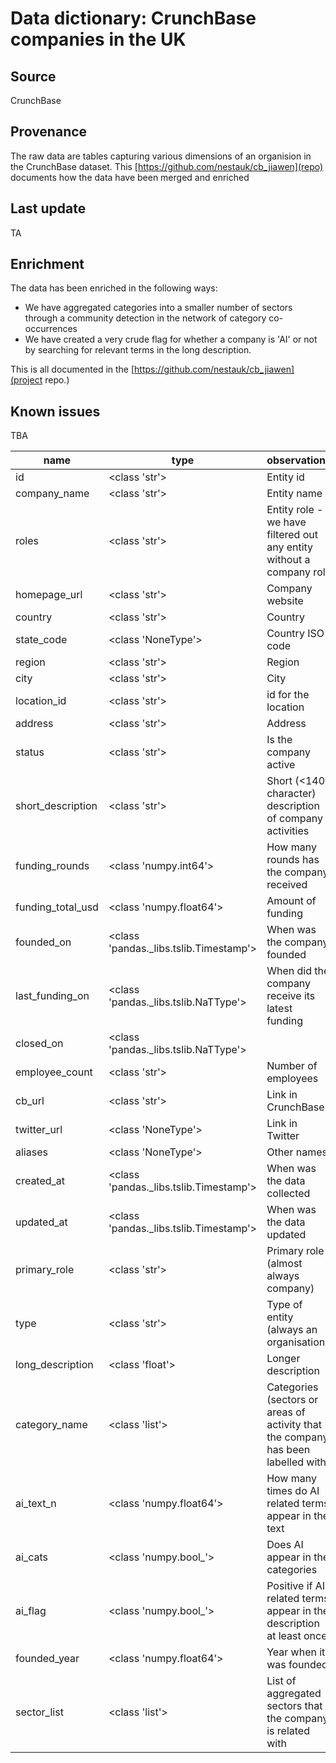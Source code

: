# Data dictionary: CrunchBase companies in the UK

## Source

CrunchBase

## Provenance

The raw data are tables capturing various dimensions of an organision in the CrunchBase dataset.
This [https://github.com/nestauk/cb_jiawen](repo) documents how the data have been merged and enriched

## Last update

TA

## Enrichment

The data has been enriched in the following ways:

* We have aggregated categories into a smaller number of sectors through a community detection in the network of category co-occurrences
* We have created a very crude flag for whether a company is 'AI' or not by searching for relevant terms in the long description.

This is all documented in the [https://github.com/nestauk/cb_jiawen](project repo.)

## Known issues

TBA


|name|type|observations|
|----|----|----|
|id|<class 'str'>|  Entity id |
|company_name|<class 'str'>|  Entity name |
|roles|<class 'str'>|  Entity role  - we have filtered out any entity without a company role |
|homepage_url|<class 'str'>|  Company website |
|country|<class 'str'>|  Country |
|state_code|<class 'NoneType'>| Country ISO code  |
|region|<class 'str'>|  Region |
|city|<class 'str'>|  City |
|location_id|<class 'str'>|  id for the location |
|address|<class 'str'>| Address  |
|status|<class 'str'>|  Is the company active |
|short_description|<class 'str'>|  Short (<140 character) description of company activities |
|funding_rounds|<class 'numpy.int64'>|  How many rounds has the company received |
|funding_total_usd|<class 'numpy.float64'>|  Amount of funding |
|founded_on|<class 'pandas._libs.tslib.Timestamp'>|  When was the company founded |
|last_funding_on|<class 'pandas._libs.tslib.NaTType'>| When did the company receive its latest funding  |
|closed_on|<class 'pandas._libs.tslib.NaTType'>|   |
|employee_count|<class 'str'>| Number of employees  |
|cb_url|<class 'str'>|  Link in CrunchBase |
|twitter_url|<class 'NoneType'>|  Link in Twitter |
|aliases|<class 'NoneType'>|  Other names |
|created_at|<class 'pandas._libs.tslib.Timestamp'>|  When was the data collected |
|updated_at|<class 'pandas._libs.tslib.Timestamp'>|  When was the data updated |
|primary_role|<class 'str'>|  Primary role (almost always company) |
|type|<class 'str'>|  Type of entity (always an organisation) |
|long_description|<class 'float'>|  Longer description |
|category_name|<class 'list'>|  Categories (sectors or areas of activity that the company has been labelled with) |
|ai_text_n|<class 'numpy.float64'>| How many times do AI related terms appear in the text  |
|ai_cats|<class 'numpy.bool_'>|  Does AI appear in the categories |
|ai_flag|<class 'numpy.bool_'>|  Positive if AI related terms appear in the description at least once |
|founded_year|<class 'numpy.float64'>|  Year when it was founded |
|sector_list|<class 'list'>|  List of aggregated sectors that the company is related with |